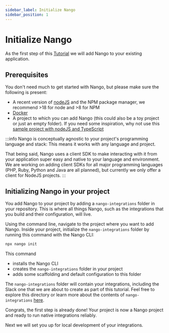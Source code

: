 ```yaml
---
sidebar_label: Initialize Nango
sidebar_position: 1
---
```


# Initialize Nango

As the first step of this [Tutorial](README.md) we will add Nango to your existing application.

## Prerequisites

You don't need much to get started with Nango, but please make sure the following is present:

- A recent version of [nodeJS](https://nodejs.org/en/) and the NPM package manager, we recommend >18 for node and >8 for NPM
- [Docker](https://www.docker.com/)
- A project to which you can add Nango (this could also be a toy project or just an empty folder). If you need some inspiration, why not use this [sample project with nodeJS and TypeScript](https://www.digitalocean.com/community/tutorials/setting-up-a-node-project-with-typescript)


:::info
Nango is conceptually agnostic to your project's programming language and stack: This means it works with any language and project.

That being said, Nango uses a client SDK to make interacting with it from your application super easy and native to your language and environment. We are working on adding client SDKs for all major programming languages (PHP, Ruby, Python and Java are all planned), but currently we only offer a client for NodeJS projects.
:::

## Initializing Nango in your project

You add Nango to your project by adding a `nango-integrations` folder in your repository. This is where all things Nango, such as the integrations that you build and their configuration, will live.

Using the command line, navigate to the project where you want to add Nango. Inside your project, initialize the `nango-integrations` folder by running this command with the Nango CLI:
```bash
npx nango init
```

This command

- installs the Nango CLI
- creates the `nango-integrations` folder in your project
- adds some scaffolding and default configuration to this folder

The `nango-integrations` folder will contain your integrations, including the Slack one that we are about to create as part of this tutorial. Feel free to explore this directory or learn more about the contents of `nango-integrations` [here](understand-nango/nango-integrations-folder.md).

Congrats, the first step is already done! Your project is now a Nango project and ready to run native integrations reliably.

Next we will set you up for local development of your integrations.